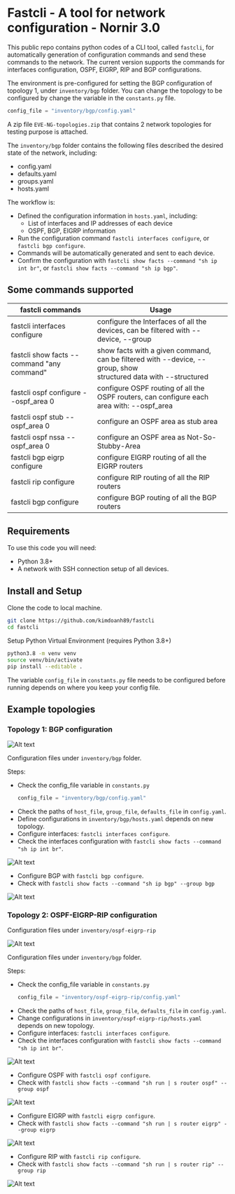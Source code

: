 # Fastcli - A tool for network configuration - Nornir 3.0

This public repo contains python codes of a CLI tool, called `fastcli`, for automatically generation of configuration commands and send these commands to the network. The current version supports the commands for interfaces configuration, OSPF, EIGRP, RIP and BGP configurations. 

The environment is pre-configured for setting the BGP configuration of topology 1, under `inventory/bgp` folder.
You can change the topology to be configured by change the variable in the `constants.py` file.

```python
config_file = "inventory/bgp/config.yaml"
```

A zip file `EVE-NG-topologies.zip` that contains 2 network topologies for testing purpose is attached.

The `inventory/bgp` folder contains the following files described the desired state of the network, including:
- config.yaml
- defaults.yaml
- groups.yaml
- hosts.yaml

The workflow is:
- Defined the configuration information in `hosts.yaml`, including:
  - List of interfaces and IP addresses of each device
  - OSPF, BGP, EIGRP information
- Run the configuration command `fastcli interfaces configure`, or `fastcli bgp configure`.
- Commands will be automatically generated and sent to each device.
- Confirm the configuration with `fastcli show facts --command "sh ip int br"`, 
or `fastcli show facts --command "sh ip bgp"`.

## Some commands supported
| fastcli commands                           	| Usage                                                                                                                	|
|--------------------------------------------	|----------------------------------------------------------------------------------------------------------------------	|
| fastcli interfaces configure               	| configure the Interfaces of all the devices, can be filtered with --device, --group                                  	|
| fastcli show facts --command "any command" 	| show facts with a given command, can be filtered with --device, --group, show <br> structured data with --structured 	|
| fastcli ospf configure --ospf_area 0       	| configure OSPF routing of all the OSPF routers, can configure each area with: --ospf_area                            	|
| fastcli ospf stub --ospf_area 0            	| configure an OSPF area as stub area                                                                                  	|
| fastcli ospf nssa --ospf_area 0            	| configure an OSPF area as Not-So-Stubby-Area                                                                         	|
| fastcli bgp eigrp configure                	| configure EIGRP routing of all the EIGRP routers                                                                     	|
| fastcli rip configure                      	| configure RIP routing of all the RIP routers                                                                         	|
| fastcli bgp configure                      	| configure BGP routing of all the BGP routers                                                                         	|
## Requirements

To use this code you will need:

- Python 3.8+
- A network with SSH connection setup of all devices.

## Install and Setup
Clone the code to local machine.
```bash
git clone https://github.com/kimdoanh89/fastcli
cd fastcli
```

Setup Python Virtual Environment (requires Python 3.8+)
```bash
python3.8 -m venv venv
source venv/bin/activate
pip install --editable .
```

The variable `config_file` in `constants.py` file needs to be configured before running depends on where you
keep your config file.

## Example topologies

### Topology 1: BGP configuration

![Alt text](images/00_topo2.png)

Configuration files under `inventory/bgp` folder.

Steps:
- Check the config_file variable in `constants.py`
  ```python
  config_file = "inventory/bgp/config.yaml"
  ```
- Check the paths of `host_file`, `group_file`, `defaults_file` in `config.yaml`.
- Define configurations in `inventory/bgp/hosts.yaml` depends on new topology.
- Configure interfaces: `fastcli interfaces configure`.
- Check the interfaces configuration with `fastcli show facts --command "sh ip int br"`.

![Alt text](images/03_bgp_interfaces_config.png)


- Configure BGP with `fastcli bgp configure`.
- Check with `fastcli show facts --command "sh ip bgp" --group bgp`

![Alt text](images/03_bgp_configure.png)

### Topology 2: OSPF-EIGRP-RIP configuration

Configuration files under `inventory/ospf-eigrp-rip`

![Alt text](images/00_topo1.png)

Configuration files under `inventory/bgp` folder.

Steps:
- Check the config_file variable in `constants.py`
  ```python
  config_file = "inventory/ospf-eigrp-rip/config.yaml"
  ```
- Check the paths of `host_file`, `group_file`, `defaults_file` in `config.yaml`.
- Change configurations in `inventory/ospf-eigrp-rip/hosts.yaml` depends on new topology.
- Configure interfaces: `fastcli interfaces configure`.
- Check the interfaces configuration with `fastcli show facts --command "sh ip int br"`.

![Alt text](images/04_ospf_interfaces_config.png)

- Configure OSPF with `fastcli ospf configure`.
- Check with `fastcli show facts --command "sh run | s router ospf" --group ospf`

![Alt text](images/04_ospf_configure.png)

- Configure EIGRP with `fastcli eigrp configure`.
- Check with `fastcli show facts --command "sh run | s router eigrp" --group eigrp`

![Alt text](images/04_eigrp_config.png)

- Configure RIP with `fastcli rip configure`.
- Check with `fastcli show facts --command "sh run | s router rip" --group rip`

![Alt text](images/04_rip_config.png)

